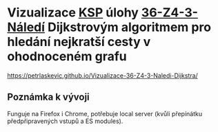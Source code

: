 # Vizualizace [KSP](https://ksp.mff.cuni.cz/) úlohy [36-Z4-3-Náledí](https://ksp.mff.cuni.cz/z/ulohy/36/zadani4.html#task-36-Z4-3) Dijkstrovým algoritmem pro hledání nejkratší cesty v ohodnoceném grafu
https://petrlaskevic.github.io/Vizualizace-36-Z4-3-Naledi-Dijkstra/

## Poznámka k vývoji
Funguje na Firefox i Chrome, potřebuje local server (kvůli přepínátku předpřipravených vstupů a ES modules).
